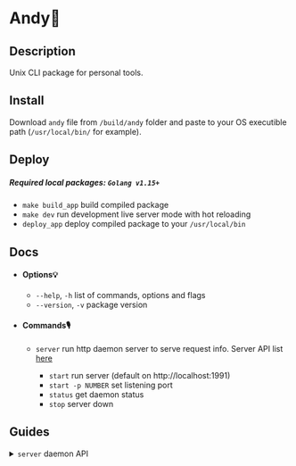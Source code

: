 # Andy🐼

## Description

Unix CLI package for personal tools.

## Install

Download `andy` file from `/build/andy` folder and paste to your OS executible path (`/usr/local/bin/` for example).

## Deploy

 ##### Required local packages: `Golang v1.15+`

 * `make build_app` build compiled package
 * `make dev` run development live server mode with hot reloading
 * `deploy_app` deploy compiled package to your `/usr/local/bin`

## Docs
 * #### Options💡

    * `--help`, `-h` list of commands, options and flags
    * `--version`, `-v` package version

 * #### Commands🎙

    * `server` run http daemon server to serve request info. Server API list [here](#guides_server)

        * `start` run server (default on http://localhost:1991)
        * `start -p NUMBER` set listening port
        * `status` get daemon status
        * `stop` server down

## Guides

<a name="#guides_server"></a>
<details>
   <summary><code>server</code> daemon API</summary>
   <ul>
        <li>
            <code>GET /docker/ps</code> to get docker containers status (equal to local <code>docker ps -a</code>)
        </li>
   </ul>
</details>
